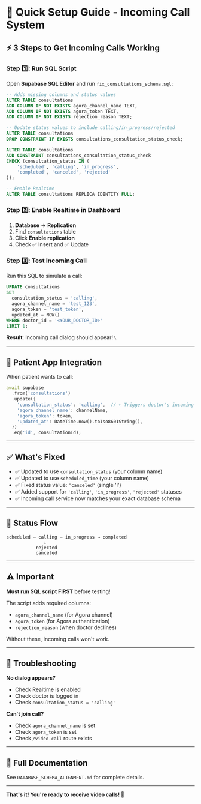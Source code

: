 # 🚀 Quick Setup Guide - Incoming Call System

## ⚡ 3 Steps to Get Incoming Calls Working

### Step 1️⃣: Run SQL Script

Open **Supabase SQL Editor** and run `fix_consultations_schema.sql`:

```sql
-- Adds missing columns and status values
ALTER TABLE consultations
ADD COLUMN IF NOT EXISTS agora_channel_name TEXT,
ADD COLUMN IF NOT EXISTS agora_token TEXT,
ADD COLUMN IF NOT EXISTS rejection_reason TEXT;

-- Update status values to include calling/in_progress/rejected
ALTER TABLE consultations
DROP CONSTRAINT IF EXISTS consultations_consultation_status_check;

ALTER TABLE consultations
ADD CONSTRAINT consultations_consultation_status_check
CHECK (consultation_status IN (
    'scheduled', 'calling', 'in_progress',
    'completed', 'canceled', 'rejected'
));

-- Enable Realtime
ALTER TABLE consultations REPLICA IDENTITY FULL;
```

### Step 2️⃣: Enable Realtime in Dashboard

1. **Database** → **Replication**
2. Find `consultations` table
3. Click **Enable replication**
4. Check ✅ Insert and ✅ Update

### Step 3️⃣: Test Incoming Call

Run this SQL to simulate a call:

```sql
UPDATE consultations
SET
  consultation_status = 'calling',
  agora_channel_name = 'test_123',
  agora_token = 'test_token',
  updated_at = NOW()
WHERE doctor_id = '<YOUR_DOCTOR_ID>'
LIMIT 1;
```

**Result**: Incoming call dialog should appear! 📞

---

## 📱 Patient App Integration

When patient wants to call:

```dart
await supabase
  .from('consultations')
  .update({
    'consultation_status': 'calling',  // ← Triggers doctor's incoming call
    'agora_channel_name': channelName,
    'agora_token': token,
    'updated_at': DateTime.now().toIso8601String(),
  })
  .eq('id', consultationId);
```

---

## ✅ What's Fixed

- ✅ Updated to use `consultation_status` (your column name)
- ✅ Updated to use `scheduled_time` (your column name)
- ✅ Fixed status value: `'canceled'` (single 'l')
- ✅ Added support for `'calling'`, `'in_progress'`, `'rejected'` statuses
- ✅ Incoming call service now matches your exact database schema

---

## 🎯 Status Flow

```
scheduled → calling → in_progress → completed
              ↓
           rejected
           canceled
```

---

## ⚠️ Important

**Must run SQL script FIRST** before testing!

The script adds required columns:

- `agora_channel_name` (for Agora channel)
- `agora_token` (for Agora authentication)
- `rejection_reason` (when doctor declines)

Without these, incoming calls won't work.

---

## 🐛 Troubleshooting

**No dialog appears?**

- Check Realtime is enabled
- Check doctor is logged in
- Check `consultation_status = 'calling'`

**Can't join call?**

- Check `agora_channel_name` is set
- Check `agora_token` is set
- Check `/video-call` route exists

---

## 📄 Full Documentation

See `DATABASE_SCHEMA_ALIGNMENT.md` for complete details.

---

**That's it! You're ready to receive video calls! 🎉**
